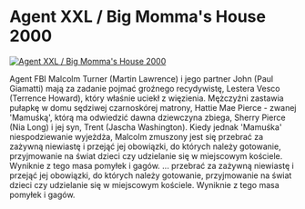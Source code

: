 Agent XXL / Big Momma's House 2000 
=============
[![Agent XXL / Big Momma's House 2000 ](http://vidos.pl/images/player.gif)](http://vidos.pl/agent-xxl-big-momma-s-house-2000)

 Agent FBI Malcolm Turner (Martin Lawrence) i jego partner John (Paul Giamatti) mają za zadanie pojmać groźnego recydywistę, Lestera Vesco (Terrence Howard), który właśnie uciekł z więzienia. Mężczyźni zastawia pułapkę w domu sędziwej czarnoskórej matrony, Hattie Mae Pierce - zwanej 'Mamuśką', którą ma odwiedzić dawna dziewczyna zbiega, Sherry Pierce (Nia Long) i jej syn, Trent (Jascha Washington). Kiedy jednak 'Mamuśka' niespodziewanie wyjeżdża, Malcolm zmuszony jest się przebrać za zażywną niewiastę i przejąć jej obowiązki, do których należy gotowanie, przyjmowanie na świat dzieci czy udzielanie się w miejscowym kościele. Wyniknie z tego masa pomyłek i gagów.  ... przebrać za zażywną niewiastę i przejąć jej obowiązki, do których należy gotowanie, przyjmowanie na świat dzieci czy udzielanie się w miejscowym kościele. Wyniknie z tego masa pomyłek i gagów.
